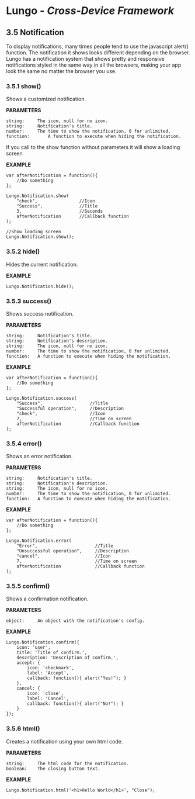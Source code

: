Lungo - *Cross-Device Framework*
================================

## 3.5 Notification
To display notifications, many times people tend to use the javascript alert() function. The notification it shows looks different depending on the browser. Lungo has a notification system that shows pretty and responsive notifications styled in the same way in all the browsers, making your app look the same no matter the browser you use.


### 3.5.1 show()
Shows a customized notification. 

**PARAMETERS**

```
string:		The icon, null for no icon.
string:		Notification's title.
number:		The time to show the notification, 0 for unlimited.
function:		A function to execute when hiding the notification.
```
If you call to the show function without parameters it will show a loading screen

**EXAMPLE**

```
var afterNotification = function(){
    //Do something
};

Lungo.Notification.show(
    "check",                //Icon
    "Success",              //Title
    3,						//Seconds
    afterNotification       //Callback function
);

//Show loading screen
Lungo.Notification.show();
```


### 3.5.2 hide()
Hides the current notification.

**EXAMPLE**

```
Lungo.Notification.hide();
```


### 3.5.3 success()
Shows success notification. 

**PARAMETERS**

```
string:		Notification's title.
string:		Notification's description.
string:		The icon, null for no icon.
number:		The time to show the notification, 0 for unlimited.
function:	A function to execute when hiding the notification.
```

**EXAMPLE**

```
var afterNotification = function(){
    //Do something
};

Lungo.Notification.success(
    "Success",                  //Title
    "Successful operation",     //Description
    "check",                    //Icon
    7,                          //Time on screen
    afterNotification           //Callback function
);
```


### 3.5.4 error()
Shows an error notification. 

**PARAMETERS**

```
string:		Notification's title.
string:		Notification's description.
string:		The icon, null for no icon.
number:		The time to show the notification, 0 for unlimited.
function:	A function to execute when hiding the notification.
```

**EXAMPLE**

```
var afterNotification = function(){
    //Do something
};

Lungo.Notification.error(
    "Error",                      //Title
    "Unsuccessful operation",     //Description
    "cancel",                     //Icon
    7,                            //Time on screen
    afterNotification             //Callback function
);
```


### 3.5.5 confirm()
Shows a confirmation notification. 

**PARAMETERS**

```
object:		An object with the notification's config.
```

**EXAMPLE**

```
Lungo.Notification.confirm({
    icon: 'user',
    title: 'Title of confirm.',
    description: 'Description of confirm.',
    accept: {
        icon: 'checkmark',
        label: 'Accept',
        callback: function(){ alert("Yes!"); }
    },
    cancel: {
        icon: 'close',
        label: 'Cancel',
        callback: function(){ alert("No!"); }
    }
});
```


### 3.5.6 html()
Creates a notification using your own html code. 

**PARAMETERS**

```
string:		The html code for the notification.
boolean:	The closing button text.
```

**EXAMPLE**

```
Lungo.Notification.html('<h1>Hello World</h1>', "Close");
```